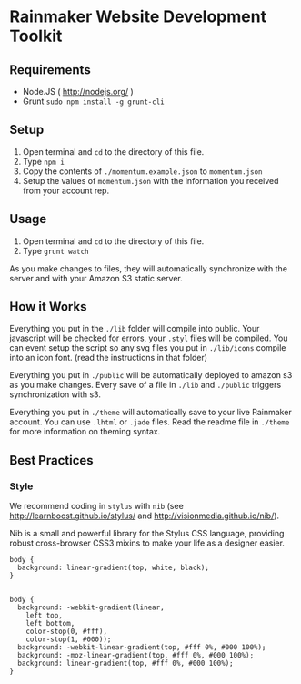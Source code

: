 # Rainmaker Website Development Toolkit

## Requirements
* Node.JS ( http://nodejs.org/ )
* Grunt `sudo npm install -g grunt-cli`

## Setup
1. Open terminal and `cd` to the directory of this file.
2. Type `npm i`
3. Copy the contents of `./momentum.example.json` to `momentum.json`
4. Setup the values of `momentum.json` with the information you received from your account rep.

## Usage
1. Open terminal and `cd` to the directory of this file.
2. Type `grunt watch`

As you make changes to files, they will automatically synchronize with the server and with your Amazon S3 static server.

## How it Works
Everything you put in the `./lib` folder will compile into public. Your javascript will be checked for errors, your `.styl` files will be compiled. You can event setup the script so any svg files you put in `./lib/icons` compile into an icon font. (read the instructions in that folder)

Everything you put in `./public` will be automatically deployed to amazon s3 as you make changes. Every save of a file in `./lib` and `./public` triggers synchronization with s3.

Everything you put in `./theme` will automatically save to your live Rainmaker account. You can use `.lhtml` or `.jade` files. Read the readme file in `./theme` for more information on theming syntax.

## Best Practices
### Style
We recommend coding in `stylus` with `nib` (see http://learnboost.github.io/stylus/ and http://visionmedia.github.io/nib/).

Nib is a small and powerful library for the Stylus CSS language, providing robust cross-browser CSS3 mixins to make your life as a designer easier.
      
    body {
      background: linear-gradient(top, white, black);
    }
          
            
    body {
      background: -webkit-gradient(linear,
        left top,
        left bottom,
        color-stop(0, #fff),
        color-stop(1, #000));
      background: -webkit-linear-gradient(top, #fff 0%, #000 100%);
      background: -moz-linear-gradient(top, #fff 0%, #000 100%);
      background: linear-gradient(top, #fff 0%, #000 100%);
    }
